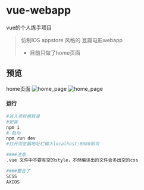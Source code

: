 # vue-webapp
vue的个人练手项目
> 仿制IOS appstore 风格的 豆瓣电影webapp
> - 目前只做了home页面

## 预览
home页面
![home_page](https://raw.githubusercontent.com/w1301625107/vue-webapp/master/priview/Snipaste_home_1.png)
![home_page](https://raw.githubusercontent.com/w1301625107/vue-webapp/master/priview/Snipaste_home_2.png)

#### 运行

```bash
#进入项目根目录
#安装
npm i
# 启动
npm run dev
#打开浏览器地址栏输入localhost:8080即可

####注意
.vue 文件中不要有空的style，不然编译出的文件会多出空的css

####整合了
SCSS
AXIOS
